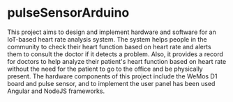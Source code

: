 # pulseSensorArduino
This project aims to design and implement hardware and software for an IoT-based heart rate analysis system. The system helps people in the community to check their heart function based on heart rate and alerts them to consult the doctor if it detects a problem. Also, it provides a record for doctors to help analyze their patient's heart function based on heart rate without the need for the patient to go to the office and be physically present.
The hardware components of this project include the WeMos D1 board and pulse sensor, and to implement the user panel has been used  Angular and NodeJS frameworks.
